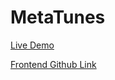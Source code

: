 # MetaTunes

[Live Demo ](https://youtu.be/jQjGVqzqYZ0)


[Frontend Github Link](https://github.com/Sangee-R/MetaTunes/tree/client)
